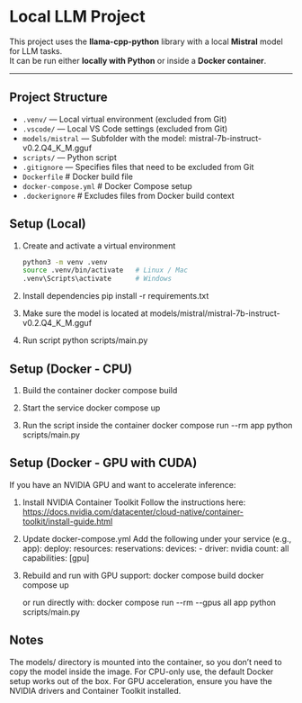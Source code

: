 # Local LLM Project

This project uses the **llama-cpp-python** library with a local **Mistral** model for LLM tasks.  
It can be run either **locally with Python** or inside a **Docker container**.

---

## Project Structure


- `.venv/` — Local virtual environment (excluded from Git)  
- `.vscode/` — Local VS Code settings (excluded from Git)  
- `models/mistral` — Subfolder with the model: mistral-7b-instruct-v0.2.Q4_K_M.gguf
- `scripts/` — Python script 
- `.gitignore` — Specifies files that need to be excluded from Git
- `Dockerfile` # Docker build file
- `docker-compose.yml` # Docker Compose setup
- `.dockerignore` # Excludes files from Docker build context


## Setup (Local)

1. Create and activate a virtual environment
   ```bash
   python3 -m venv .venv
   source .venv/bin/activate   # Linux / Mac
   .venv\Scripts\activate      # Windows

2. Install dependencies
pip install -r requirements.txt

3. Make sure the model is located at models/mistral/mistral-7b-instruct-v0.2.Q4_K_M.gguf

4. Run script
python scripts/main.py

## Setup (Docker - CPU)

1. Build the container
docker compose build

2. Start the service
docker compose up

3. Run the script inside the container
docker compose run --rm app python scripts/main.py

## Setup (Docker - GPU with CUDA)
If you have an NVIDIA GPU and want to accelerate inference:

1. Install NVIDIA Container Toolkit
Follow the instructions here:
https://docs.nvidia.com/datacenter/cloud-native/container-toolkit/install-guide.html

2. Update docker-compose.yml
Add the following under your service (e.g., app):
    deploy:
    resources:
        reservations:
        devices:
            - driver: nvidia
            count: all
            capabilities: [gpu]

3. Rebuild and run with GPU support:
    docker compose build
    docker compose up
    
    or run directly with:
    docker compose run --rm --gpus all app python scripts/main.py


## Notes
The models/ directory is mounted into the container, so you don’t need to copy the model inside the image.
For CPU-only use, the default Docker setup works out of the box.
For GPU acceleration, ensure you have the NVIDIA drivers and Container Toolkit installed.




